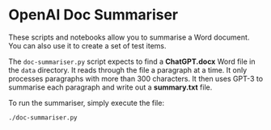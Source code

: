 # OpenAI Doc Summariser

These scripts and notebooks allow you to summarise a Word document. You can also use it to create a set of test items.

The `doc-summariser.py` script expects to find a **ChatGPT.docx** Word file in the `data` directory. It reads through the file a paragraph at a time. It only processes paragraphs with more than 300 characters. It then uses GPT-3 to summarise each paragraph and write out a **summary.txt** file.

To run the summariser, simply execute the file:

```bash
./doc-summariser.py
```
